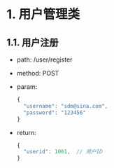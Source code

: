 # 1. 用户管理类

## 1.1. 用户注册

- path: /user/register
- method: POST
- param:

    ``` javascript
    {
      "username": "sdm@sina.com",
      "password": "123456"
    }
    ```

- return: 

    ``` javascript
    {
      "userid": 1001,  // 用户ID
    }
    ```